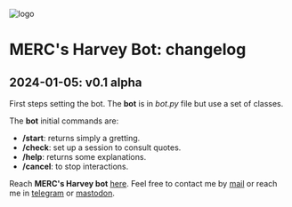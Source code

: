![logo](https://gitlab.com/azarte/azarte.gitlab.io/-/raw/master/public/assets/img/logo_64.png)

# MERC's Harvey Bot: changelog

## 2024-01-05: v0.1 alpha

First steps setting the bot. The **bot** is in
*bot.py* file but use a set of classes.  

The **bot** initial commands are:

- **/start**: returns simply a gretting.  
- **/check**: set up a session to consult quotes.  
- **/help**: returns some explanations.  
- **/cancel**: to stop interactions.  

Reach **MERC's Harvey bot** [here](https://t.me/mercsharvey_bot).
Feel free to contact me by [mail](mailto:rodrigovalla@protonmail.ch) or reach me in
[telegram](https://t.me/rvalla) or [mastodon](https://fosstodon.org/@rvalla).
